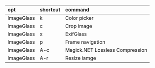 | opt        | shortcut | command                         |
| :-         | :-       | :-                              |
| ImageGlass | k        | Color picker                    |
| ImageGlass | c        | Crop image                      |
| ImageGlass | x        | ExifGlass                       |
| ImageGlass | p        | Frame navigation                |
| ImageGlass | A-c      | Magick.NET Lossless Compression |
| ImageGlass | A-r      | Resize iamge                    |
